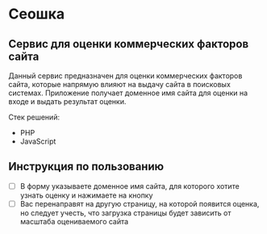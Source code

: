 # Сеошка
## Сервис для оценки коммерческих факторов сайта 
Данный сервис предназначен для оценки коммерческих факторов сайта, которые напрямую влияют на выдачу сайта в поисковых системах. Приложение получает доменное имя сайта для оценки на входе и выдать результат оценки.

Стек решений:
- PHP
- JavaScript

## Инструкция по пользованию
- [ ] В форму указываете доменное имя сайта, для которого хотите узнать оценку и нажимаете на кнопку
- [ ] Вас перенаправят на другую страницу, на которой появится оценка, но следует учесть, что загрузка страницы будет зависить от масштаба оцениваемого сайта	
